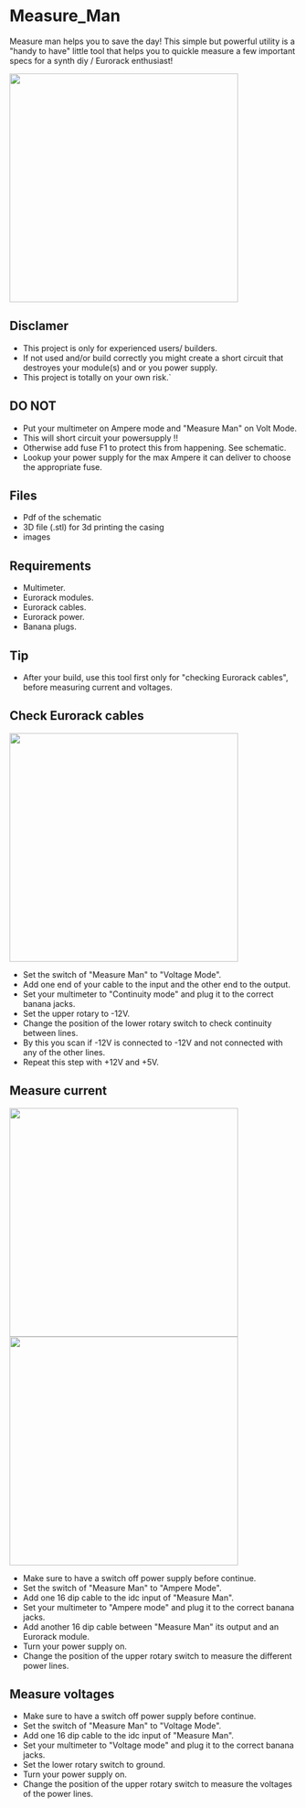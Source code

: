 # Measure_Man
Measure man helps you to save the day! This simple but powerful utility is a "handy to have" little tool that helps you to quickle measure a few important specs for a synth diy / Eurorack enthusiast!



<img src="https://raw.githubusercontent.com/PierreIsCoding/sdiy/main/Measure_Man/images/overview.bmp" width="400" />

## Disclamer
- This project is only for experienced users/ builders.
- If not used and/or build correctly you might create a short circuit that destroyes your module(s) and or you power supply.
- This project is totally on your own risk.`

## DO NOT
- Put your multimeter on Ampere mode and "Measure Man" on Volt Mode. 
- This will short circuit your powersupply !!
- Otherwise add fuse F1 to protect this from happening. See schematic.
- Lookup your power supply for the max  Ampere it can deliver to choose the appropriate fuse.

## Files
- Pdf of the schematic
- 3D file (.stl) for 3d printing the casing
- images

## Requirements
- Multimeter.
- Eurorack modules.
- Eurorack cables.
- Eurorack power.
- Banana plugs.

## Tip
- After your build, use this tool first only for "checking Eurorack cables", before measuring current and voltages.

## Check Eurorack cables
<img src="https://raw.githubusercontent.com/PierreIsCoding/sdiy/main/Measure_Man/images/20210422_192843.jpg" width="400" />

- Set the switch of "Measure Man" to "Voltage Mode".
- Add one end of your cable to the input and the other end to the output.
- Set your multimeter to "Continuity mode" and plug it to the correct banana jacks.
- Set the upper rotary to -12V.
- Change the position of the lower rotary switch to check continuity between lines.
- By this you scan if -12V is connected to -12V and not connected with any of the other lines.
- Repeat this step with +12V and +5V.


## Measure current
<img src="https://raw.githubusercontent.com/PierreIsCoding/sdiy/main/Measure_Man/images/20210422_192646.jpg" width="400" />
<img src="https://raw.githubusercontent.com/PierreIsCoding/sdiy/main/Measure_Man/images/20210422_192658.jpg" width="400" />

- Make sure to have a switch off power supply before continue.
- Set the switch of "Measure Man" to "Ampere Mode".
- Add one 16 dip cable to the idc input of "Measure Man".
- Set your multimeter to "Ampere mode" and plug it to the correct banana jacks.
- Add another 16 dip cable between "Measure Man" its output and an Eurorack module.
- Turn your power supply on.
- Change the position of the upper rotary switch to measure the different power lines.


## Measure voltages
- Make sure to have a switch off power supply before continue.
- Set the switch of "Measure Man" to "Voltage Mode".
- Add one 16 dip cable to the idc input of "Measure Man".
- Set your multimeter to "Voltage mode" and plug it to the correct banana jacks.
- Set the lower rotary switch to ground.
- Turn your power supply on.
- Change the position of the upper rotary switch to measure the voltages of the power lines.





